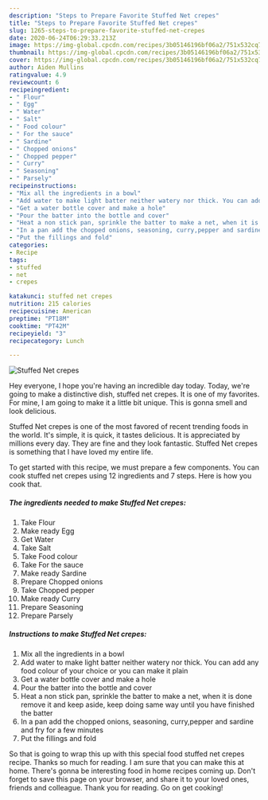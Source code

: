 ```yaml
---
description: "Steps to Prepare Favorite Stuffed Net crepes"
title: "Steps to Prepare Favorite Stuffed Net crepes"
slug: 1265-steps-to-prepare-favorite-stuffed-net-crepes
date: 2020-06-24T06:29:33.213Z
image: https://img-global.cpcdn.com/recipes/3b05146196bf06a2/751x532cq70/stuffed-net-crepes-recipe-main-photo.jpg
thumbnail: https://img-global.cpcdn.com/recipes/3b05146196bf06a2/751x532cq70/stuffed-net-crepes-recipe-main-photo.jpg
cover: https://img-global.cpcdn.com/recipes/3b05146196bf06a2/751x532cq70/stuffed-net-crepes-recipe-main-photo.jpg
author: Aiden Mullins
ratingvalue: 4.9
reviewcount: 6
recipeingredient:
- " Flour"
- " Egg"
- " Water"
- " Salt"
- " Food colour"
- " For the sauce"
- " Sardine"
- " Chopped onions"
- " Chopped pepper"
- " Curry"
- " Seasoning"
- " Parsely"
recipeinstructions:
- "Mix all the ingredients in a bowl"
- "Add water to make light batter neither watery nor thick. You can add any food colour of your choice or you can make it plain"
- "Get a water bottle cover and make a hole"
- "Pour the batter into the bottle and cover"
- "Heat a non stick pan, sprinkle the batter to make a net, when it is done remove it and keep aside, keep doing same way until you have finished the batter"
- "In a pan add the chopped onions, seasoning, curry,pepper and sardine and fry for a few minutes"
- "Put the fillings and fold"
categories:
- Recipe
tags:
- stuffed
- net
- crepes

katakunci: stuffed net crepes 
nutrition: 215 calories
recipecuisine: American
preptime: "PT18M"
cooktime: "PT42M"
recipeyield: "3"
recipecategory: Lunch

---
```



![Stuffed Net crepes](https://img-global.cpcdn.com/recipes/3b05146196bf06a2/751x532cq70/stuffed-net-crepes-recipe-main-photo.jpg)

Hey everyone, I hope you're having an incredible day today. Today, we're going to make a distinctive dish, stuffed net crepes. It is one of my favorites. For mine, I am going to make it a little bit unique. This is gonna smell and look delicious.

Stuffed Net crepes is one of the most favored of recent trending foods in the world. It's simple, it is quick, it tastes delicious. It is appreciated by millions every day. They are fine and they look fantastic. Stuffed Net crepes is something that I have loved my entire life.




To get started with this recipe, we must prepare a few components. You can cook stuffed net crepes using 12 ingredients and 7 steps. Here is how you cook that.

<!--inarticleads1-->

##### The ingredients needed to make Stuffed Net crepes:

1. Take  Flour
1. Make ready  Egg
1. Get  Water
1. Take  Salt
1. Take  Food colour
1. Take  For the sauce
1. Make ready  Sardine
1. Prepare  Chopped onions
1. Take  Chopped pepper
1. Make ready  Curry
1. Prepare  Seasoning
1. Prepare  Parsely




<!--inarticleads2-->

##### Instructions to make Stuffed Net crepes:

1. Mix all the ingredients in a bowl
1. Add water to make light batter neither watery nor thick. You can add any food colour of your choice or you can make it plain
1. Get a water bottle cover and make a hole
1. Pour the batter into the bottle and cover
1. Heat a non stick pan, sprinkle the batter to make a net, when it is done remove it and keep aside, keep doing same way until you have finished the batter
1. In a pan add the chopped onions, seasoning, curry,pepper and sardine and fry for a few minutes
1. Put the fillings and fold




So that is going to wrap this up with this special food stuffed net crepes recipe. Thanks so much for reading. I am sure that you can make this at home. There's gonna be interesting food in home recipes coming up. Don't forget to save this page on your browser, and share it to your loved ones, friends and colleague. Thank you for reading. Go on get cooking!
